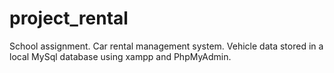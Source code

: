 # project_rental
 School assignment. Car rental management system.
 Vehicle data stored in a local MySql database using xampp and PhpMyAdmin.
